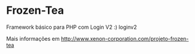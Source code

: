 Frozen-Tea
==========

Framework básico para PHP com Login V2  :) loginv2

Mais informações em http://www.xenon-corporation.com/projeto-frozen-tea
